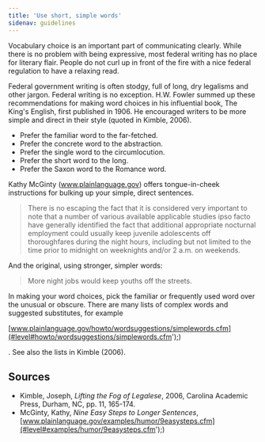 ```yaml
---
title: 'Use short, simple words'
sidenav: guidelines
---
```


Vocabulary choice is an important part of communicating clearly. While there is no problem with being expressive, most federal writing has no place for literary flair. People do not curl up in front of the fire with a nice federal regulation to have a relaxing read.

Federal government writing is often stodgy, full of long, dry legalisms and other jargon. Federal writing is no exception. H.W. Fowler summed up these recommendations for making word choices in his influential book, The King's English, first published in 1906\. He encouraged writers to be more simple and direct in their style (quoted in Kimble, 2006).

- Prefer the familiar word to the far-fetched.
- Prefer the concrete word to the abstraction.
- Prefer the single word to the circumlocution.
- Prefer the short word to the long.
- Prefer the Saxon word to the Romance word.

Kathy McGinty (www.plainlanguage.gov) offers tongue-in-cheek instructions for bulking up your simple, direct sentences.

> There is no escaping the fact that it is considered very important to note that a number of various available applicable studies ipso facto have generally identified the fact that additional appropriate nocturnal employment could usually keep juvenile adolescents off thoroughfares during the night hours, including but not limited to the time prior to midnight on weeknights and/or 2 a.m. on weekends.

And the original, using stronger, simpler words:

> More night jobs would keep youths off the streets.

In making your word choices, pick the familiar or frequently used word over the unusual or obscure. There are many lists of complex words and suggested substitutes, for example

[www.plainlanguage.gov/howto/wordsuggestions/simplewords.cfm](#level#howto/wordsuggestions/simplewords.cfm');)

. See also the lists in Kimble (2006).

## Sources

- Kimble, Joseph, _Lifting the Fog of Legalese_, 2006, Carolina Academic Press, Durham, NC, pp. 11, 165-174.
- McGinty, Kathy, _Nine Easy Steps to Longer Sentences_, [www.plainlanguage.gov/examples/humor/9easysteps.cfm](#level#examples/humor/9easysteps.cfm');)
